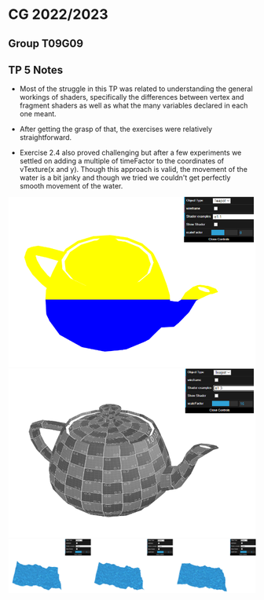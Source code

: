 # CG 2022/2023

## Group T09G09

## TP 5 Notes

- Most of the struggle in this TP was related to understanding the general workings of shaders, specifically the differences between vertex and fragment shaders as well as what the many variables declared in each one meant.

- After getting the grasp of that, the exercises were relatively straightforward.

- Exercise 2.4 also proved challenging but after a few experiments we settled on adding a multiple of timeFactor to the coordinates of vTexture(x and y). Though this approach is valid, the movement of the water is a bit janky and though we tried we couldn't get perfectly smooth movement of the water.

![Screenshot 1](./screenshots/cg-t09g09-tp5-1.png)
![Screenshot 2](./screenshots/cg-t09g09-tp5-2.png)
![Screenshot 2](./screenshots/cg-t09g09-tp5-3.png)
